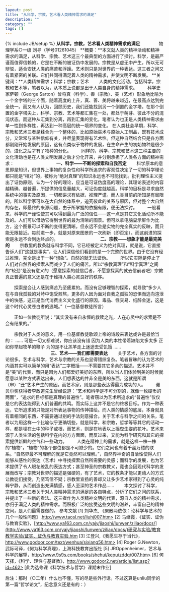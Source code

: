 ```yaml
---
layout: post
title: "从科学，宗教，艺术看人类精神需求的满足"
description: ""
category: ""
tags: []
---
```

{% include JB/setup %}
**从科学，宗教，艺术看人类精神需求的满足**
　　　　物理学系○一级 刘寻（学号01261045）
**概要：**本文就人类的精神活动和精神需求的满足，从科学、宗教、艺术这三个最典型的方面进行了探讨。科学，是最严谨而值得信赖的，它是在不断的被证伪中发展的。宗教是从虚无中产生，所以无可辩驳，适合安抚人类的痛苦和浮躁。艺术则只是对世界的一种表达。这三者之间又有着紧密的关联。它们共同得满足着人类的精神需求，并使文明不断发展。
**关键词：**人类精神需求；科学；宗教；艺术
　　人类的文化活动，包括科学，宗教和艺术等，笔者以为，从本质上说都是出于人类自身的精神需求。
　　科学史家萨顿（George Sarton）曾将真（科学）、善（宗教）、美（艺术）形象地比喻为一个金字塔的三个面，随着高度的上升，真、善、美将越来越近，在最高点达到完全统一。而又有人认为，回顾历史，我们还能找到另一个倒置的金字塔。在那个倒置的金字塔尖上，科学、宗教、艺术等都汇集在一处，都处于萌芽、彼此不分的混沌状态。而这种从汇集到分离，再到汇集的变化，笔者认为也正是人类精神需求由单一性到多样性，再达到一种高层的统一境界的变化。
在人类社会早期，科学、宗教和艺术三者是糅合为一个整体的，比如原始巫术与原始人工制品，既有技术成分，又常常与某种信仰有关，并尽量表现得有艺术性。但这种自然结合只是各方面都刚刚开始发展的原因，这有点类似于物种的发展，在生命产生的初始物种是很少的，进化之后才有了物种的分化。
　　同样的，科学、宗教和艺术这三种主要的文化活动也是在人类文明发展之后才分化开来，并分别承担了人类各方面的精神需求：
　　　　　　　　　 **一、科学——不断的探索和自我否定**
　　科学原本的意思即是知识，但世界上事物的复杂性和科学所追求的客观性决定了一切的科学理论都只能是“相对”的，被称为“绝对真理”的知识永远也不可能找到。批判理性主义提出了证伪原则，认为一个好的理论，应当是可证伪度高的理论，其理论表述的内容越精确、越普遍，所提供的信息量越大，可证伪度就越高。科学的目标是寻求自然系统中的事实及原因，一切都讲求有依据，推理严谨。而人类目前的所知是有局限的，所以科学家可以在大自然的体系中，追究彼此的关系与原因，但对整个大自然的存在，即最终的来源问题，由于所掌握的依据有限，便无法探讨。
　　一般看来，科学的严谨性使其可以得到最为广泛的信任——这一点是其它文化活动所不能及的。人们可以借助它得到世界的最为清晰的图景。但可以拿电脑显示屏作为比方，这个图景可以不断的变得更清晰，但永远不会是实物的完全真实的反映，而只能无限接近。每前进一步，就是对原来图景的一次刷新（即否定）。而这前进的探索是永远不会到达终点的。
　　　　　　　　　 **二、宗教——想象才能是最完美的**
　　宗教里的教条就与科学不同，它已经被定义为绝对真理，就是说，它直接告诉人们“这就是事实”，让人们深信他们看到的是一个完整的世界。由于它没有经过推理，完全是出于一种“想象”。自然的就无法证伪。
　　所以它实际是停止了人们对自然界的探索从而减少了人们的痛苦。所以“宗教真理”和“科学真理”之间的“较劲”是没有意义的（愿意探索的就信后者，不愿意探索的就去信前者吧）宗教真正普遍的意义还是在于维持人类心灵良好的秩序。

　　探索是会让人感到痛苦乃至疲累的。而没有足够理智的探索，就导致“多少人在与自我孤独的对峙中饱受煎熬，更多的人因为面对自我之孤独的恐惧而逃向渲泄中的快感，这正是当代消费主义文化盛行的原因，毒品、性交易、纸醉金迷，这是这个时代心灵苍白者的逃城。”（一位基督教徒所言）

　　正如一位教徒所说：“其实没有来自永恒的救赎之光，人在心灵中的求索是不会有结果的。”

　　宗教对于人类的意义，用一位基督教徒歌颂上帝的诗段来表达或许是最恰当的：
……
可是一切又都难说，你应该没有错
因为人类的本性带着缺陷太多太多
正如你举起牧羊的鞭子
为的是不让羔羊走上迷途去受饥饿
……
　　　　　　　　　　 **三、艺术——我们都需要表达**
　　关于艺术，各方面的讨论很多。艺术与科学，艺术与宗教的关系也显得错综复杂。笔者冒昧的认为艺术的内涵其实可以简单的用“表达”二字概括——不需要其它多余的描述。艺术并不是“美”的代表，而只是因为人们都爱好美好的东西，所以当人们体验到美的时候就愿意以某种方式表达出来。人们想表达的并非全是美的东西，这就是所谓（审）“丑”艺术产生的原因。而艺术家，则是那些表达得最为成功的人。
　　诺贝尔奖获得者李政道先生曾经说道：“艺术和科学是不可分割的，就像一枚硬币的两面”，“追求的目标都是真理的普遍性”。笔者窃以为艺术所追求的“普遍性”仅仅是它的表达能得到人们普遍的共鸣。而实际上这并不是它的终极目标。作为一种表达，它所追求的只能是对所表达事物的传神描绘。而人类的情感的底层，本身就具有着相同的东西，不需要通过别的手法刻意撮合。关于艺术与科学之间的关系，笔者以为用这样一个比喻似乎更确切些，就是科学，和宗教，哲学等等其它的活动一样，都是埋在土中的种子或根，而艺术，则是在地表以上摇曳生姿的花叶。艺术来源于人类生活的包括科学在内的方方面面，而反过来，又能为科学研究和其它的探索提供新鲜的空气和一些动力。
　　人类在精神上的需求，就是这样一株一株的“植物”，“植物”的各个部位都是不可缺少的。它们之间也有着千丝万缕的联系。“自然界最不可理解的就是它竟然可以理解。”，自然界神奇的自洽性使得人们能够从感性的表达（艺术）中寻找探索自然所需要的灵感；而科学的发展，也为艺术提供了令人眼花缭乱的表达方式；甚至神圣的宗教教义，竟也会因现代科学的发展而改写；宗教对世界的描述是强硬的，有了艺术，它的教条才能以更动人的方式让教徒们接受，乃至笃信不疑；宗教里宣扬的善却又让多少艺术家得到了心灵的纯粹宁静，从而创造出充满情感，感人至深的艺术作品……
　　本文探讨了科学，宗教和艺术三者关于对人类精神需求的满足的各自特点，分析了它们之间的联系，并提出了一些新的看法。这三者作为人类精神文明的代表，源自人类的精神需求，亦归于满足人类的精神需求。而积极广泛的接受这些文明的滋养，丰富自己的精神空间，是人们最需要做的。
参考文献
[1] 刘华杰, 《聚散两依依：论科学与艺术的几个一般性问题》,http://www.taosl.net/liuhj007.htm>
[2] 马继霞，《证实、证伪与教育实验》，[http://www.ya163.com.cn/yajy/jiaoshi/lunwen/ziliao/docs/](http://www.ya163.com.cn/yajy/jiaoshi/lunwen/ziliao/docs/)研究与实验/教育教学实验/证实、证伪与教育实验.htm
[3] 江登兴,《我愿生存于当代》，http://www.godoor.com/text/wenhua/sixiang56.htm>
[4] Roger G.Newton，武际可译，《何为科学真理》，上海科技教育出版社
[5] JROppenheimer，艺术与科学的展望，http://www.9s9s.com/books/shehui/kepu/zddq/007.htm>
[6] 何天择，《科学、理性与基督教》，http://www.godoor2.net/article/list.asp?id=462>
[此为选修课《科学技术与哲学》课期末作业]

后注：那时（○二年）什么也不懂，写的尽是些外行话。不过这算是unliu同学的第一篇“哲学论文”，纪念意义还是有的：）